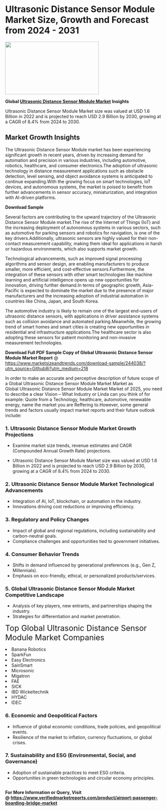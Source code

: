 <H1>Ultrasonic Distance Sensor Module Market Size, Growth and Forecast from 2024 - 2031</H1><img class="aligncenter size-medium wp-image-584254" src="https://thirdeyenews.in/wp-content/uploads/2024/09/Global-Market-Research-300x168.jpeg" alt="" width="300" height="168" /><p><strong>Global&nbsp;<a href="https://www.marketsizeandtrends.com/download-sample/244038/?utm_source=Github8j?utm_medium=218">Ultrasonic Distance Sensor Module Market</a> Insights</strong></p><p>Ultrasonic Distance Sensor Module Market size was valued at USD 1.6 Billion in 2022 and is projected to reach USD 2.9 Billion by 2030, growing at a CAGR of 8.4% from 2024 to 2030.</p><p><h2>Market Growth Insights</h2> <p>The Ultrasonic Distance Sensor Module market has been experiencing significant growth in recent years, driven by increasing demand for automation and precision in various industries, including automotive, robotics, healthcare, and consumer electronics.The adoption of ultrasonic technology in distance measurement applications such as obstacle detection, level sensing, and object avoidance systems is anticipated to continue expanding.With the growing focus on smart technologies, IoT devices, and autonomous systems, the market is poised to benefit from further advancements in sensor accuracy, miniaturization, and integration with AI-driven platforms.</p> <p><strong>Download Sample</strong></p> <p>Several factors are contributing to the upward trajectory of the Ultrasonic Distance Sensor Module market.The rise of the Internet of Things (IoT) and the increasing deployment of autonomous systems in various sectors, such as automotive for parking sensors and robotics for navigation, is one of the key drivers.Additionally, ultrasonic sensors are highly valued for their non-contact measurement capability, making them ideal for applications in harsh or hazardous environments, which also supports market growth.</p> <p>Technological advancements, such as improved signal processing algorithms and sensor design, are enabling manufacturers to produce smaller, more efficient, and cost-effective sensors.Furthermore, the integration of these sensors with other smart technologies like machine learning and artificial intelligence opens up new opportunities for innovation, driving further demand.In terms of geographic growth, Asia-Pacific is expected to dominate the market due to the presence of major manufacturers and the increasing adoption of industrial automation in countries like China, Japan, and South Korea.</p> <p>The automotive industry is likely to remain one of the largest end-users of ultrasonic distance sensors, with applications in driver assistance systems such as collision avoidance and automated parking.Meanwhile, the growing trend of smart homes and smart cities is creating new opportunities in residential and infrastructure applications.The healthcare sector is also adopting these sensors for patient monitoring and non-invasive measurement technologies.</p> <p><span class=""><strong>Download Full PDF Sample Copy of Global Ultrasonic Distance Sensor Module Market Report</strong> @ <a href="https://www.marketsizeandtrends.com/download-sample/244038/?utm_source=Github8j?utm_medium=218" target="_blank">https://www.marketsizeandtrends.com/download-sample/244038/?utm_source=Github8j?utm_medium=218</a></span></p><p>In order to make an accurate and perceptive description of future scope of a Global&nbsp;Ultrasonic Distance Sensor Module Market Market as Global&nbsp;Ultrasonic Distance Sensor Module Market Market of 2025, you need to describe a clear Vision &ndash; What Industry or Linda can you think of for example: Quote from a Technology, healthcare, automotive, renewable energy, name the market you are Reffering to.However, some general trends and factors usually impact market reports and their future outlook include:</p><h3>1.&nbsp;<strong>Ultrasonic Distance Sensor Module Market Growth Projections</strong></h3><ul><li>Examine market size trends, revenue estimates and CAGR (Compounded Annual Growth Rate) projections.</li><li><p>Ultrasonic Distance Sensor Module Market size was valued at USD 1.6 Billion in 2022 and is projected to reach USD 2.9 Billion by 2030, growing at a CAGR of 8.4% from 2024 to 2030.</p></li></ul><h3>2.&nbsp;<strong>Ultrasonic Distance Sensor Module Market Technological Advancements</strong></h3><ul><li>Integration of AI, IoT, blockchain, or automation in the industry.</li><li>Innovations driving cost reductions or improving efficiency.</li></ul><h3>3.&nbsp;<strong>Regulatory and Policy Changes</strong></h3><ul><li>Impact of global and regional regulations, including sustainability and carbon-neutral goals.</li><li>Compliance challenges and opportunities tied to government initiatives.</li></ul><h3>4.&nbsp;<strong>Consumer Behavior Trends</strong></h3><ul><li>Shifts in demand influenced by generational preferences (e.g., Gen Z, Millennials).</li><li>Emphasis on eco-friendly, ethical, or personalized products/services.</li></ul><h3>5.&nbsp;<strong>Global Ultrasonic Distance Sensor Module Market Competitive Landscape</strong></h3><ul><li>Analysis of key players, new entrants, and partnerships shaping the industry.</li><li>Strategies for differentiation and market penetration.</li></ul><p data-pm-slice="1 1 []"><span style="color: inherit; font-family: inherit; font-size: 25px;">Top Global Ultrasonic Distance Sensor Module Market Companies</span></p><div class="" data-test-id=""><p><li>Banana Robotics</li><li> SparkFun</li><li> Easy Electronics</li><li> SainSmart</li><li> Microsonic</li><li> Migatron</li><li> FAE</li><li> SICK</li><li> IBD Wickeltechnik</li><li> HYDAC</li><li> IDEC</li></p></div><h3>6.&nbsp;<strong>Economic and Geopolitical Factors</strong></h3><ul><li>Influence of global economic conditions, trade policies, and geopolitical events.</li><li>Resilience of the market to inflation, currency fluctuations, or global crises.</li></ul><h3>7.&nbsp;<strong>Sustainability and ESG (Environmental, Social, and Governance)</strong></h3><ul><li>Adoption of sustainable practices to meet ESG criteria.</li><li>Opportunities in green technologies and circular economy principles.</li></ul><h2><strong style="font-size: 14px;">For More Information or Query, Visit @&nbsp;</strong><a style="background-color: #ffffff; font-size: 14px;" href="https://www.marketsizeandtrends.com/report/ultrasonic-distance-sensor-module-market/" target="_blank">https://www.verifiedmarketreports.com/product/airport-passenger-boarding-bridge-market</a></h2>